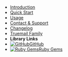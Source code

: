 - [Introduction](introduction)
- [Quick Start](quick-start)
- [Usage](usage)
- [Contact & Support](contact-support)
- [Changelog](changelog)
- [Truemail Family](truemail-family)
- **Library Links**
- [![GitHub](https://icongram.jgog.in/simple/github.svg?color=808080&size=16)GitHub](https://github.com/truemail-rb/truemail-rspec)
- [![Ruby Gems](https://icongr.am/devicon/ruby-plain.svg?size=16&color=808080&size=16)Ruby Gems](https://rubygems.org/gems/truemail-rspec)
